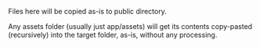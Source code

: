 Files here will be copied as-is to public directory.

Any assets folder (usually just app/assets) will get its contents copy-pasted (recursively) into the target folder, as-is, without any processing.